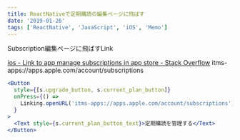 ```yaml
---
title: ReactNativeで定期購読の編集ページに飛ばす
date: '2019-01-26'
tags: ['ReactNative', 'JavaScript', 'iOS', 'Memo']
---
```


Subscription編集ページに飛ばすLink

[ios - Link to app manage subscriptions in app store - Stack Overflow](https://stackoverflow.com/questions/15530794/link-to-app-manage-subscriptions-in-app-store)
itms-apps://apps.apple.com/account/subscriptions

```jsx
<Button
  style={[s.upgrade_button, s.current_plan_button]}
  onPress={() =>
    Linking.openURL('itms-apps://apps.apple.com/account/subscriptions')
  }
>
  <Text style={s.current_plan_button_text}>定期購読を管理する</Text>
</Button>
```
